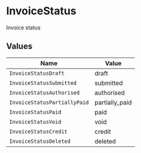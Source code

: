 # InvoiceStatus

Invoice status


## Values

| Name                         | Value                        |
| ---------------------------- | ---------------------------- |
| `InvoiceStatusDraft`         | draft                        |
| `InvoiceStatusSubmitted`     | submitted                    |
| `InvoiceStatusAuthorised`    | authorised                   |
| `InvoiceStatusPartiallyPaid` | partially_paid               |
| `InvoiceStatusPaid`          | paid                         |
| `InvoiceStatusVoid`          | void                         |
| `InvoiceStatusCredit`        | credit                       |
| `InvoiceStatusDeleted`       | deleted                      |